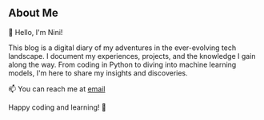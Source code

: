 ## About Me

👋 Hello, I'm Nini!

This blog is a digital diary of my adventures in the ever-evolving tech landscape. I document my experiences, projects, and the knowledge I gain along the way. From coding in Python to diving into machine learning models, I'm here to share my insights and discoveries.

📫 You can reach me at [email](mailto:gg.lkhagvadulam@gmail.com)

Happy coding and learning! 🚀

